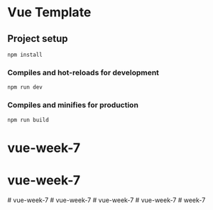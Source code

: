 # Vue Template

## Project setup

```
npm install
```

### Compiles and hot-reloads for development

```
npm run dev
```

### Compiles and minifies for production

```
npm run build
```
# vue-week-7
# vue-week-7
#   v u e - w e e k - 7  
 #   v u e - w e e k - 7  
 #   v u e - w e e k - 7  
 #   v u e - w e e k - 7  
 #   w e e k - 7  
 